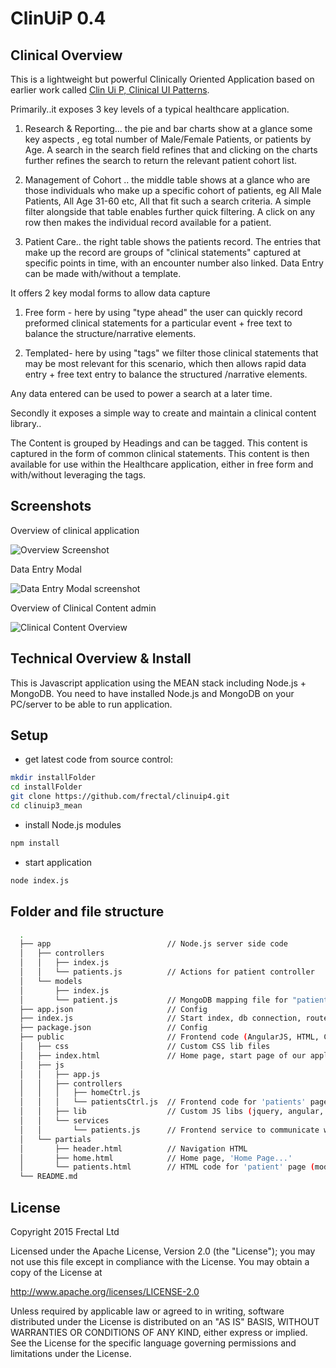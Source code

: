 ClinUiP 0.4
===
Clinical Overview
-----
This is a lightweight but powerful Clinically Oriented Application based on earlier work called [Clin Ui P, Clinical UI Patterns](http://clinuip.wordpress.com/).

Primarily..it exposes 3 key levels of a typical healthcare application.

1) Research & Reporting... the pie and bar charts show at a glance some key aspects , eg total number of Male/Female Patients, or patients by Age. A search in the search field refines that and clicking on the charts further refines the search to return the relevant patient cohort list.

2) Management of Cohort .. the middle table shows at a glance who are those individuals who make up a specific cohort of patients, eg All Male Patients, All Age 31-60 etc, All that fit such a search criteria. A simple filter alongside that table enables further quick filtering. A click on any row then makes the individual record available for a patient.

3) Patient Care.. the right table shows the patients record. The entries that make up the record are groups of "clinical statements" captured at specific points in time, with an encounter number also linked. Data Entry can be made with/without a template.


It offers 2 key modal forms to allow data capture

1) Free form - here by using "type ahead" the user can quickly record preformed clinical statements for a particular event + free text to balance the structure/narrative elements.

2) Templated- here by using "tags" we filter those clinical statements that may be most relevant for this scenario, which then allows rapid data entry + free text entry to balance the structured /narrative elements.

Any data entered can be used to power a search at a later time.



Secondly it exposes a simple way to create and maintain a clinical content library..

The Content is grouped by Headings and can be tagged.
This content is captured in the form of common clinical statements.
This content is then available for use within the Healthcare application, either in free form and with/without leveraging the tags.


Screenshots
---
Overview of clinical application


![Overview Screenshot](https://clinuip.files.wordpress.com/2015/03/overviewpic.jpg)


Data Entry Modal

![Data Entry Modal screenshot](https://clinuip.files.wordpress.com/2015/03/overviewpic_dataentry.jpg)

Overview of Clinical Content admin

![Clinical Content Overview](https://clinuip.files.wordpress.com/2015/03/overviewpic_clinicalcontent.jpg)


Technical Overview & Install
---
This is Javascript application using the MEAN stack including Node.js + MongoDB. You need to have installed Node.js and MongoDB on your PC/server to be able to run application.

Setup
--
- get latest code from source control:
```sh
mkdir installFolder
cd installFolder
git clone https://github.com/frectal/clinuip4.git
cd clinuip3_mean
```
- install Node.js modules
```sh
npm install
```
- start application
```sh
node index.js
```

Folder and file structure
----

```sh
  .
  ├── app                          // Node.js server side code
  │   ├── controllers
  │   │   ├── index.js
  │   │   └── patients.js          // Actions for patient controller
  │   └── models
  │       ├── index.js
  │       └── patient.js           // MongoDB mapping file for "patient" collection
  ├── app.json                     // Config
  ├── index.js                     // Start index, db connection, routes...
  ├── package.json                 // Config
  ├── public                       // Frontend code (AngularJS, HTML, CSS)
  │   ├── css                      // Custom CSS lib files
  │   ├── index.html               // Home page, start page of our application
  │   ├── js
  │   │   ├── app.js
  │   │   ├── controllers
  │   │   │   ├── homeCtrl.js
  │   │   │   └── patientsCtrl.js  // Frontend code for 'patients' page
  │   │   ├── lib                  // Custom JS libs (jquery, angular, bootstrap...)
  │   │   └── services
  │   │       └── patients.js      // Frontend service to communicate with server
  │   └── partials
  │       ├── header.html          // Navigation HTML
  │       ├── home.html            // Home page, 'Home Page...'
  │       └── patients.html        // HTML code for 'patient' page (module)
  └── README.md

```
License
-----
Copyright 2015 Frectal Ltd

Licensed under the Apache License, Version 2.0 (the "License");
you may not use this file except in compliance with the License.
You may obtain a copy of the License at

http://www.apache.org/licenses/LICENSE-2.0

Unless required by applicable law or agreed to in writing, software
distributed under the License is distributed on an "AS IS" BASIS,
WITHOUT WARRANTIES OR CONDITIONS OF ANY KIND, either express or implied.
See the License for the specific language governing permissions and
limitations under the License.
